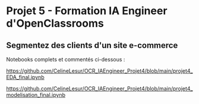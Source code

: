 # Projet 5 - Formation IA Engineer d'OpenClassrooms

## Segmentez des clients d'un site e-commerce


Notebooks complets et commentés ci-dessous :

https://github.com/CelineLesur/OCR_IAEngineer_Projet4/blob/main/projet4_EDA_final.ipynb

https://github.com/CelineLesur/OCR_IAEngineer_Projet4/blob/main/projet4_modelisation_final.ipynb
